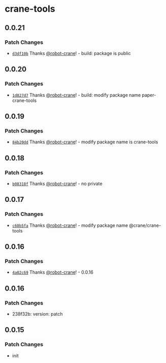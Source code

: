 # crane-tools

## 0.0.21

### Patch Changes

- [`d3df10b`](https://github.com/robot-crane/crane-tools/commit/d3df10b47266a86adfd21e253a2d75cfcde4cf36) Thanks [@robot-crane](https://github.com/robot-crane)! - build: package is public

## 0.0.20

### Patch Changes

- [`1d827d7`](https://github.com/robot-crane/crane-tools/commit/1d827d76d441525ba6c77b1016fcba195bf012bd) Thanks [@robot-crane](https://github.com/robot-crane)! - build: modify package name paper-crane-tools

## 0.0.19

### Patch Changes

- [`84b20dd`](https://github.com/robot-crane/crane-tools/commit/84b20dd6550e0e45a9ecf540820bb5c46142a2b2) Thanks [@robot-crane](https://github.com/robot-crane)! - modify package name is crane-tools

## 0.0.18

### Patch Changes

- [`b08318f`](https://github.com/robot-crane/crane-tools/commit/b08318f860d0a503c0c2213abeb860f2d351396d) Thanks [@robot-crane](https://github.com/robot-crane)! - no private

## 0.0.17

### Patch Changes

- [`c60b5fa`](https://github.com/robot-crane/crane-tools/commit/c60b5fa6ed3905222127e9cbfacc84da3dbc4bd2) Thanks [@robot-crane](https://github.com/robot-crane)! - modify package name @crane/crane-tools

## 0.0.16

### Patch Changes

- [`4a02c69`](https://github.com/robot-crane/crane-tools/commit/4a02c695c457d779a0ad0946eaf43f4a7c3c8856) Thanks [@robot-crane](https://github.com/robot-crane)! - 0.0.16

## 0.0.16

### Patch Changes

- 238f32b: version: patch

## 0.0.15

### Patch Changes

- init
